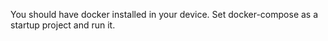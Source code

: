 You should have docker installed in your device. Set docker-compose as a startup project and run it.
